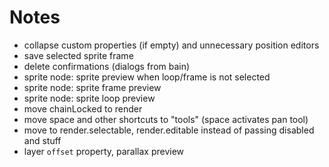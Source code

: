 # Notes

* collapse custom properties (if empty) and unnecessary position editors
* save selected sprite frame
* delete confirmations (dialogs from bain)
* sprite node: sprite preview when loop/frame is not selected
* sprite node: sprite frame preview
* sprite node: sprite loop preview
* move chainLocked to render
* move space and other shortcuts to "tools" (space activates pan tool)
* move to render.selectable, render.editable instead of passing disabled and stuff
* layer `offset` property, parallax preview
